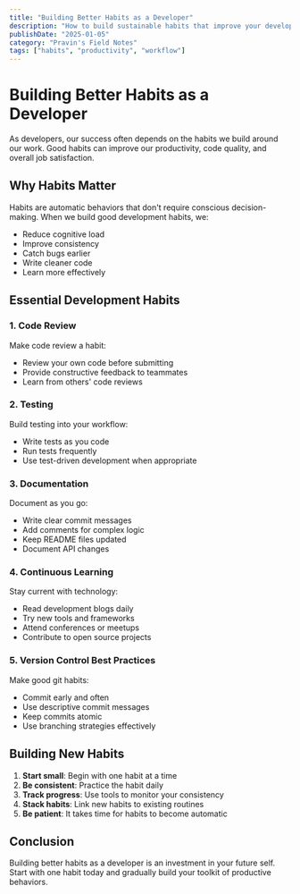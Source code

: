 ```yaml
---
title: "Building Better Habits as a Developer"
description: "How to build sustainable habits that improve your development workflow"
publishDate: "2025-01-05"
category: "Pravin's Field Notes"
tags: ["habits", "productivity", "workflow"]
---
```


# Building Better Habits as a Developer

As developers, our success often depends on the habits we build around our work. Good habits can improve our productivity, code quality, and overall job satisfaction.

## Why Habits Matter

Habits are automatic behaviors that don't require conscious decision-making. When we build good development habits, we:

- Reduce cognitive load
- Improve consistency
- Catch bugs earlier
- Write cleaner code
- Learn more effectively

## Essential Development Habits

### 1. Code Review

Make code review a habit:

- Review your own code before submitting
- Provide constructive feedback to teammates
- Learn from others' code reviews

### 2. Testing

Build testing into your workflow:

- Write tests as you code
- Run tests frequently
- Use test-driven development when appropriate

### 3. Documentation

Document as you go:

- Write clear commit messages
- Add comments for complex logic
- Keep README files updated
- Document API changes

### 4. Continuous Learning

Stay current with technology:

- Read development blogs daily
- Try new tools and frameworks
- Attend conferences or meetups
- Contribute to open source projects

### 5. Version Control Best Practices

Make good git habits:

- Commit early and often
- Use descriptive commit messages
- Keep commits atomic
- Use branching strategies effectively

## Building New Habits

1. **Start small**: Begin with one habit at a time
2. **Be consistent**: Practice the habit daily
3. **Track progress**: Use tools to monitor your consistency
4. **Stack habits**: Link new habits to existing routines
5. **Be patient**: It takes time for habits to become automatic

## Conclusion

Building better habits as a developer is an investment in your future self. Start with one habit today and gradually build your toolkit of productive behaviors.
